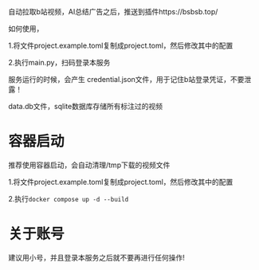 自动拉取b站视频，AI总结广告之后，推送到插件https://bsbsb.top/

如何使用，

1.将文件project.example.toml复制成project.toml，然后修改其中的配置

2.执行main.py，扫码登录本服务

服务运行的时候，会产生 credential.json文件，用于记住b站登录凭证，不要泄露！

data.db文件，sqlite数据库存储所有标注过的视频

# 容器启动

推荐使用容器启动，会自动清理/tmp下载的视频文件

1.将文件project.example.toml复制成project.toml，然后修改其中的配置

2.执行`docker compose up -d --build`

# 关于账号

建议用小号，并且登录本服务之后就不要再进行任何操作!